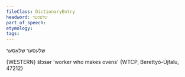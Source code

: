 ```yaml
---
fileClass: DictionaryEntry
headword: שלעסער
part_of_speech: 
etymology: 
tags: 
---
```

שלעסער
שלאָסער

{WESTERN}
šlɔsər 'worker who makes ovens' {WTCP, Berettyó-Újfalu, 47212}
